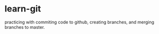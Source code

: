 # learn-git

practicing with commiting code to github, creating branches, and merging branches to master.
